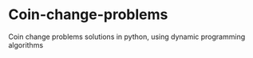 # Coin-change-problems
Coin change problems solutions in python, using dynamic programming algorithms
